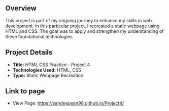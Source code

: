 ## Overview
This project is part of my ongoing journey to enhance my skills in web development. In this particular project, I recreated a static webpage using HTML and CSS. The goal was to apply and strengthen my understanding of these foundational technologies.

## Project Details
- **Title:** HTML CSS Practice - Project 4
- **Technologies Used:** HTML, CSS
- **Type:** Static Webpage Recreation

## Link to page
- View Page: https://sandeepsan98.github.io/Project4/
